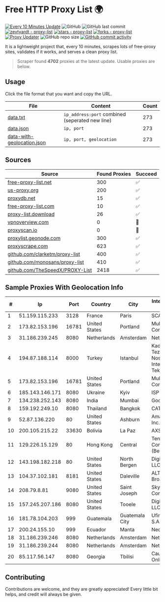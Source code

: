 
# Free HTTP Proxy List 🌍

[![Every 10 Minutes Update](https://github.com/mertguvencli/http-proxy-list/actions/workflows/main.yml/badge.svg?branch=main)](https://github.com/mertguvencli/http-proxy-list/actions/workflows/main.yml)
![GitHub](https://img.shields.io/github/license/mertguvencli/http-proxy-list)
![GitHub last commit](https://img.shields.io/github/last-commit/mertguvencli/http-proxy-list)
[![zevtyardt - proxy-list](https://img.shields.io/static/v1?label=zevtyardt&message=proxy-list&color=blue&logo=github)](https://github.com/zevtyardt/proxy-list "Go to GitHub repo")
[![stars - proxy-list](https://img.shields.io/github/stars/zevtyardt/proxy-list?style=social)](https://github.com/zevtyardt/proxy-list)
[![forks - proxy-list](https://img.shields.io/github/forks/zevtyardt/proxy-list?style=social)](https://github.com/zevtyardt/proxy-list)
[![Proxy Updater](https://github.com/zevtyardt/proxy-list/workflows/Proxy%20Updater/badge.svg)](https://github.com/zevtyardt/proxy-list/actions?query=workflow:"Proxy+Updater")
![GitHub repo size](https://img.shields.io/github/repo-size/zevtyardt/proxy-list)
[![GitHub commit activity](https://img.shields.io/github/commit-activity/m/zevtyardt/proxy-list?logo=commits)](https://github.com/zevtyardt/proxy-list/commits/main)

It is a lightweight project that, every 10 minutes, scrapes lots of free-proxy sites, validates if it works, and serves a clean proxy list.

> Scraper found **4702** proxies at the latest update. Usable proxies are below.

## Usage

Click the file format that you want and copy the URL.

|File|Content|Count|
|----|-------|-----|
|[data.txt](https://raw.githubusercontent.com/mertguvencli/http-proxy-list/main/proxy-list/data.txt)|`ip_address:port` combined (seperated new line)|273|
|[data.json](https://raw.githubusercontent.com/mertguvencli/http-proxy-list/main/proxy-list/data.json)|`ip, port`|273|
|[data-with-geolocation.json](https://raw.githubusercontent.com/mertguvencli/http-proxy-list/main/proxy-list/data-with-geolocation.json)|`ip, port, geolocation`|273|

## Sources

|Source|Found Proxies|Succeed|
|------|-------------|-------|
|[free-proxy-list.net](https://free-proxy-list.net)|300|✅|
|[us-proxy.org](https://www.us-proxy.org)|200|✅|
|[proxydb.net](http://proxydb.net)|15|✅|
|[free-proxy-list.com](https://free-proxy-list.com/?page=&port=&type%5B%5D=http&type%5B%5D=https&up_time=0&search=Search)|10|✅|
|[proxy-list.download](https://www.proxy-list.download/HTTP)|26|✅|
|[vpnoverview.com](https://vpnoverview.com/privacy/anonymous-browsing/free-proxy-servers)|0|🚫|
|[proxyscan.io](https://www.proxyscan.io)|0|🚫|
|[proxylist.geonode.com](https://proxylist.geonode.com/api/proxy-list?limit=300&page=1&sort_by=lastChecked&sort_type=desc&protocols=http,https)|300|✅|
|[proxyscrape.com](https://api.proxyscrape.com/v2/?request=displayproxies&protocol=http&timeout=10000&country=all&ssl=all&anonymity=all)|623|✅|
|[github.com/clarketm/proxy-list](https://raw.githubusercontent.com/clarketm/proxy-list/master/proxy-list-raw.txt)|400|✅|
|[github.com/monosans/proxy-list](https://raw.githubusercontent.com/monosans/proxy-list/main/proxies/http.txt)|410|✅|
|[github.com/TheSpeedX/PROXY-List](https://raw.githubusercontent.com/TheSpeedX/PROXY-List/master/http.txt)|2418|✅|


## Sample Proxies With Geolocation Info

|#|Ip|Port|Country|City|Internet Service Provider|
|-|--|----|-------|----|-------------------------|
|1|51.159.115.233|3128|France|Paris|SCALEWAY|
|2|173.82.153.196|16781|United States|Portland|Multacom Corporation|
|3|31.186.239.245|8080|Netherlands|Amsterdam|NetSkope Inc|
|4|194.87.188.114|8000|Turkey|Istanbul|Kadir Huseyin Tezcan Nosspeed Internet Teknolojileri|
|5|173.82.153.196|16781|United States|Portland|Multacom Corporation|
|6|185.143.146.171|8080|Ukraine|Kyiv|ISP UTELS|
|7|134.238.252.143|8080|India|Mumbai|Google LLC|
|8|159.192.249.10|8080|Thailand|Bangkok|CAT-BB|
|9|52.87.136.220|80|United States|Ashburn|Amazon.com, Inc.|
|10|200.105.215.22|33630|Bolivia|La Paz|AXS Bolivia S. A.|
|11|129.226.15.129|80|Hong Kong|Central|Tencent Cloud Computing (Beijing) Co|
|12|143.198.182.218|80|United States|North Bergen|DigitalOcean, LLC|
|13|104.37.102.181|8181|United States|Daleville|ALTIUS Broadband, LLC|
|14|208.79.8.81|9080|United States|Saint Joseph|SkyRider Communications|
|15|157.245.207.186|8080|United States|Tooele|DigitalOcean, LLC|
|16|181.78.104.203|999|Guatemala|Guatemala City|Ufinet Panama S.A.|
|17|200.24.155.10|999|Ecuador|Manta|Nedetel S.A.|
|18|31.186.239.246|8080|Netherlands|Amsterdam|NetSkope Inc|
|19|31.186.239.244|8080|Netherlands|Amsterdam|NetSkope Inc|
|20|85.117.56.147|8080|Georgia|Tbilisi|Caucasus Online Ltd.|



## Contributing

Contributions are welcome, and they are greatly appreciated! Every
little bit helps, and credit will always be given.

